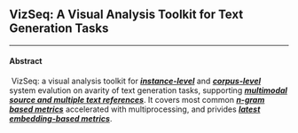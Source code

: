 ## VizSeq: A Visual Analysis Toolkit for Text Generation Tasks

---------------------------------------------------------------------------

#### Abstract

​	VizSeq: a visual analysis toolkit for **<u>*instance-level*</u>** and <u>***corpus-level***</u> system evalution on avarity of text generation tasks, supporting **<u>*multimodal source and multiple text references*</u>**. It covers most common **<u>*n-gram based metrics*</u>** accelerated with multiprocessing, and privides **<u>*latest embedding-based metrics*</u>**.



